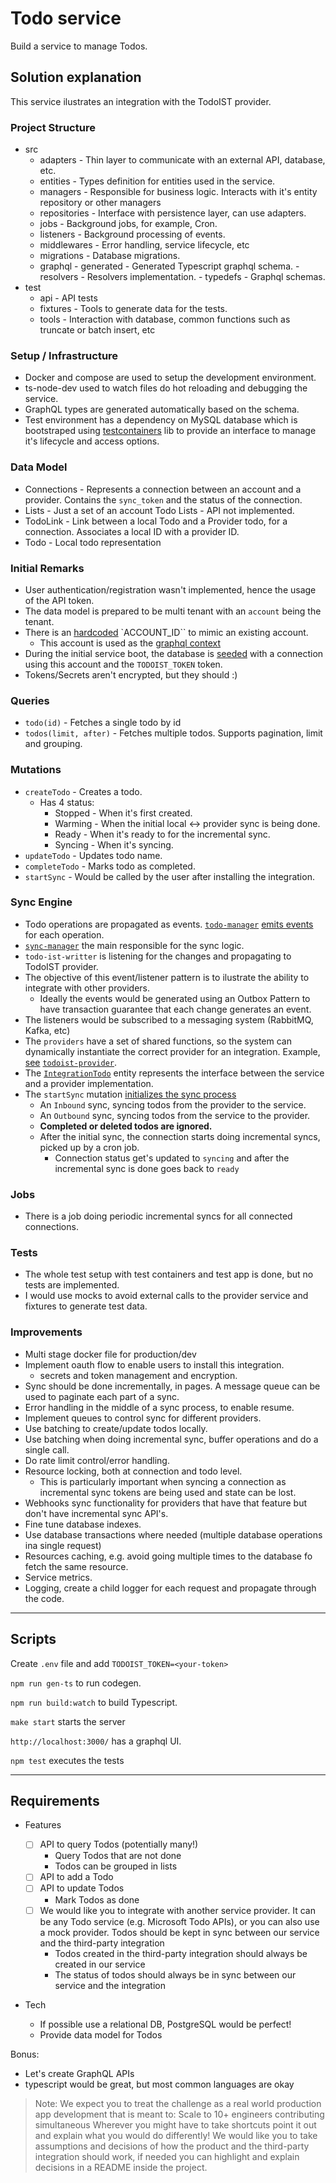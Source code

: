 # Todo service

Build a service to manage Todos.

## Solution explanation

This service ilustrates an integration with the TodoIST provider.

### Project Structure

- src
  - adapters - Thin layer to communicate with an external API, database, etc.
  - entities - Types definition for entities used in the service.
  - managers - Responsible for business logic. Interacts with it's entity repository or other managers
  - repositories - Interface with persistence layer, can use adapters.
  - jobs - Background jobs, for example, Cron.
  - listeners - Background processing of events.
  - middlewares - Error handling, service lifecycle, etc
  - migrations - Database migrations.
  - graphql - generated - Generated Typescript graphql schema. - resolvers - Resolvers implementation. - typedefs - Graphql schemas.
- test
  - api - API tests
  - fixtures - Tools to generate data for the tests.
  - tools - Interaction with database, common functions such as truncate or batch insert, etc

### Setup / Infrastructure

- Docker and compose are used to setup the development environment.
- ts-node-dev used to watch files do hot reloading and debugging the service.
- GraphQL types are generated automatically based on the schema.
- Test environment has a dependency on MySQL database which is bootstraped using [testcontainers](https://testcontainers.com/) lib to provide an interface to manage it's lifecycle and access options.

### Data Model

- Connections - Represents a connection between an account and a provider. Contains the `sync_token` and the status of the connection.
- Lists - Just a set of an account Todo Lists - API not implemented.
- TodoLink - Link between a local Todo and a Provider todo, for a connection. Associates a local ID with a provider ID.
- Todo - Local todo representation

### Initial Remarks

- User authentication/registration wasn't implemented, hence the usage of the API token.
- The data model is prepared to be multi tenant with an `account` being the tenant.
- There is an [hardcoded](https://github.com/jgalmeida/to-amie/blob/main/src/constants.ts#L26-L30) `ACCOUNT_ID`` to mimic an existing account.
  - This account is used as the [graphql context](https://github.com/jgalmeida/to-amie/blob/main/src/app.ts#L34-L37)
- During the initial service boot, the database is [seeded](https://github.com/jgalmeida/to-amie/blob/main/src/adapters/mysql.ts#L67) with a connection using this account and the `TODOIST_TOKEN` token.
- Tokens/Secrets aren't encrypted, but they should :)

### Queries

- `todo(id)` - Fetches a single todo by id
- `todos(limit, after)` - Fetches multiple todos. Supports pagination, limit and grouping.

### Mutations

- `createTodo` - Creates a todo.
  - Has 4 status:
    - Stopped - When it's first created.
    - Warming - When the initial local <-> provider sync is being done.
    - Ready - When it's ready to for the incremental sync.
    - Syncing - When it's syncing.
- `updateTodo` - Updates todo name.
- `completeTodo` - Marks todo as completed.
- `startSync` - Would be called by the user after installing the integration.

### Sync Engine

- Todo operations are propagated as events. [`todo-manager`](https://github.com/jgalmeida/to-amie/blob/main/src/managers/todo-manager.ts) [emits events](https://github.com/jgalmeida/to-amie/blob/main/src/managers/todo-manager.ts#L51) for each operation.
- [`sync-manager`](https://github.com/jgalmeida/to-amie/blob/main/src/managers/sync-manager.ts) the main responsible for the sync logic.
- `todo-ist-writter` is listening for the changes and propagating to TodoIST provider.
- The objective of this event/listener pattern is to ilustrate the ability to integrate with other providers.
  - Ideally the events would be generated using an Outbox Pattern to have transaction guarantee that each change generates an event.
- The listeners would be subscribed to a messaging system (RabbitMQ, Kafka, etc)
- The `providers` have a set of shared functions, so the system can dynamically instantiate the correct provider for an integration. Example, [see](https://github.com/jgalmeida/to-amie/blob/main/src/managers/providers/index.ts) [`todoist-provider`](https://github.com/jgalmeida/to-amie/blob/main/src/managers/providers/todoist-provider.ts).
- The [`IntegrationTodo`](https://github.com/jgalmeida/to-amie/blob/main/src/entities/todo.ts#L23) entity represents the interface between the service and a provider implementation.
- The `startSync` mutation [initializes the sync process](https://github.com/jgalmeida/to-amie/blob/main/src/managers/sync-manager.ts#L31)
  - An `Inbound` sync, syncing todos from the provider to the service.
  - An `Outbound` sync, syncing todos from the service to the provider.
  - **Completed or deleted todos are ignored.**
  - After the initial sync, the connection starts doing incremental syncs, picked up by a cron job.
    - Connection status get's updated to `syncing` and after the incremental sync is done goes back to `ready`

### Jobs

- There is a job doing periodic incremental syncs for all connected connections.

### Tests

- The whole test setup with test containers and test app is done, but no tests are implemented.
- I would use mocks to avoid external calls to the provider service and fixtures to generate test data.

### Improvements

- Multi stage docker file for production/dev
- Implement oauth flow to enable users to install this integration.
  - secrets and token management and encryption.
- Sync should be done incrementally, in pages. A message queue can be used to paginate each part of a sync.
- Error handling in the middle of a sync process, to enable resume.
- Implement queues to control sync for different providers.
- Use batching to create/update todos locally.
- Use batching when doing incremental sync, buffer operations and do a single call.
- Do rate limit control/error handling.
- Resource locking, both at connection and todo level.
  - This is particularly important when syncing a connection as incremental sync tokens are being used and state can be lost.
- Webhooks sync functionality for providers that have that feature but don't have incremental sync API's.
- Fine tune database indexes.
- Use database transactions where needed (multiple database operations ina single request)
- Resources caching, e.g. avoid going multiple times to the database fo fetch the same resource.
- Service metrics.
- Logging, create a child logger for each request and propagate through the code.

---

## Scripts

Create `.env` file and add `TODOIST_TOKEN=<your-token>`

`npm run gen-ts` to run codegen.

`npm run build:watch` to build Typescript.

`make start` starts the server

`http://localhost:3000/` has a graphql UI.

`npm test` executes the tests

---

## Requirements

- Features

  - [ ] API to query Todos (potentially many!)
    - Query Todos that are not done
    - Todos can be grouped in lists
  - [ ] API to add a Todo
  - [ ] API to update Todos
    - Mark Todos as done
  - [ ] We would like you to integrate with another service provider. It can be any Todo service (e.g. Microsoft Todo APIs), or you can also use a mock provider. Todos should be kept in sync between our service and the third-party integration
    - Todos created in the third-party integration should always be created in our service
    - The status of todos should always be in sync between our service and the integration

- Tech
  - If possible use a relational DB, PostgreSQL would be perfect!
  - Provide data model for Todos

Bonus:

- Let's create GraphQL APIs
- typescript would be great, but most common languages are okay

> Note: We expect you to treat the challenge as a real world production app development that is meant to:
> Scale to 10+ engineers contributing simultaneous
> Wherever you might have to take shortcuts point it out and explain what you would do differently!
> We would like you to take assumptions and decisions of how the product and the third-party integration should work, if needed you can highlight and explain decisions in a README inside the project.
